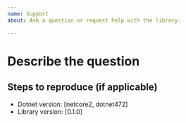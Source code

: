 ```yaml
---
name: Support
about: Ask a question or request help with the library. 

---
```


# Describe the question

<!-- A specific description of what the question is. -->

## Steps to reproduce (if applicable)

<!-- Enumerate the steps to reproduce the situation, if necessary. -->

- Dotnet version: [netcore2, dotnet472]
- Library version: [0.1.0]
